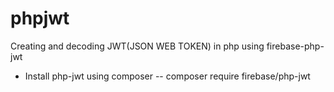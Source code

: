 # phpjwt
Creating and decoding JWT(JSON WEB TOKEN)  in  php using firebase-php-jwt
- Install php-jwt using composer
-- composer require firebase/php-jwt

